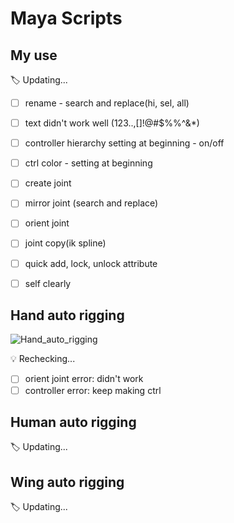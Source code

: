 # Maya Scripts

## My use

:label: Updating...

- [ ] rename - search and replace(hi, sel, all)
- [ ] text didn't work well (123..,[]!@#$%%^&*)
- [ ] controller hierarchy setting at beginning - on/off

- [ ] ctrl color - setting at beginning
- [ ] create joint

- [ ] mirror joint (search and replace)

- [ ] orient joint

- [ ] joint copy(ik spline)

- [ ] quick add, lock, unlock attribute
- [ ] self clearly

## Hand auto rigging

![Hand_auto_rigging](/Users/sangeunlee/lisy/com/Study/Maya_Scripts/Hand_auto_rigging.png)

:bulb: Rechecking...

- [ ] orient joint error: didn't work
- [ ] controller error: keep making ctrl

## Human auto rigging

:label: Updating...



## Wing auto rigging

:label: Updating...